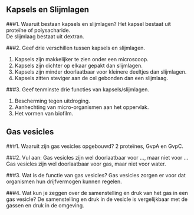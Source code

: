 ## Kapsels en Slijmlagen

###1. Waaruit bestaan kapsels en slijmlagen?
Het kapsel bestaat uit proteïne of polysacharide.  
De slijmlaag bestaat uit dextran.

###2. Geef drie verschillen tussen kapsels en slijmlagen.
1. Kapsels zijn makkelijker te zien onder een microscoop.
2. Kapsels zijn dichter op elkaar gepakt dan slijmlagen.
3. Kapsels zijn minder doorlaatbaar voor kleinere deeltjes dan slijmlagen.
4. Kapsels zitten steviger aan de cel gebonden dan een slijmlaag.

###3. Geef tenminste drie functies van kapsels/slijmlagen.
1. Bescherming tegen uitdroging.
2. Aanhechting van micro-organismen aan het oppervlak.
3. Het vormen van biofilm.

## Gas vesicles

###1. Waaruit zijn gas vesicles opgebouwd?
2 proteïnes, GvpA en GvpC.

###2. Vul aan: Gas vesicles zijn wel doorlaatbaar voor …, maar niet voor …
Gas vesicles zijn wel doorlaatbaar voor gas, maar niet voor water.

###3. Wat is de functie van gas vesicles?
Gas vesicles zorgen er voor dat organismen hun drijfvermogen kunnen regelen.

###4. Wat kun je zeggen over de samenstelling en druk van het gas in een gas vesicle?
De samenstelling en druk in de vesicle is vergelijkbaar met de gassen en druk in de omgeving.